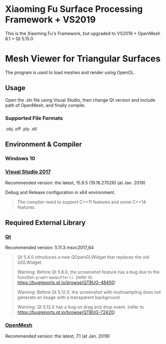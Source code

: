 
# Xiaoming Fu Surface Processing Framework + VS2019

This is the Xiaoming Fu's Framework, but upgraded to VS2019 + OpenMesh 8.1 + Qt 5.15.0




# Mesh Viewer for Triangular Surfaces

The program is used to load meshes and render using OpenGL.

## Usage

Open the .sln file using Visual Studio, then change Qt version and include path of OpenMesh, and finally compile.

### Supported File Formats

.obj .off .ply .stl

## Environment & Compiler

### Windows 10

### [Visual Studio 2017](https://visualstudio.microsoft.com/vs/)

Recommended version: the latest, 15.9.5 (19.16.27026) (at Jan. 2019)

Debug and Release configuration in x64 environment.

> The complier need to support C++11 features and some C++14 features.

## Required External Library

### [Qt](https://download.qt.io)

Recommended version: 5.11.3 msvc2017_64

> Qt 5.4.0 introduces a new QOpenGLWidget that replaces the old QGLWidget.
>
> Warning: Before Qt 5.6.0, the screenshot feature has a bug due to the function `grabFramebuffer()`. (refer to https://bugreports.qt.io/browse/QTBUG-48450)
>
> Warning: Before Qt 5.12.0, the screenshot with multisampling does not generate an image with a transparent background.
>
> Warning: Qt 5.12.0 has a bug on drag and drop event. (refer to https://bugreports.qt.io/browse/QTBUG-72420)

### [OpenMesh](http://openmesh.org/download/)

Recommended version: the latest, 7.1 (at Jan. 2019)
